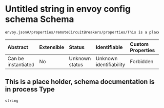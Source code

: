 # Untitled string in envoy config schema Schema

```txt
envoy.json#/properties/remoteCircuitBreakers/properties/This is a place holder, schema documentation is in process
```



| Abstract            | Extensible | Status         | Identifiable            | Custom Properties | Additional Properties | Access Restrictions | Defined In                                               |
| :------------------ | :--------- | :------------- | :---------------------- | :---------------- | :-------------------- | :------------------ | :------------------------------------------------------- |
| Can be instantiated | No         | Unknown status | Unknown identifiability | Forbidden         | Allowed               | none                | [envoy.json\*](../out/envoy.json "open original schema") |

## This is a place holder, schema documentation is in process Type

`string`
